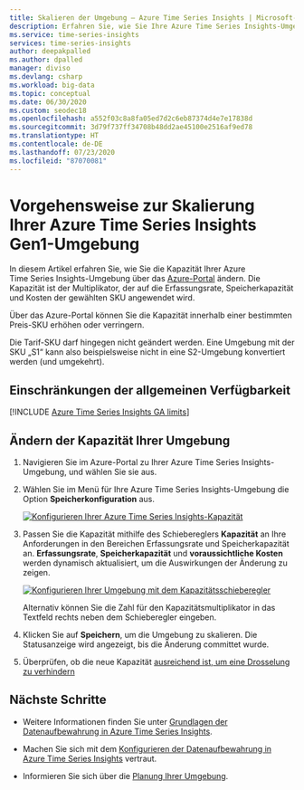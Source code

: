 ```yaml
---
title: Skalieren der Umgebung – Azure Time Series Insights | Microsoft-Dokumentation
description: Erfahren Sie, wie Sie Ihre Azure Time Series Insights-Umgebung über das Azure-Portal skalieren.
ms.service: time-series-insights
services: time-series-insights
author: deepakpalled
ms.author: dpalled
manager: diviso
ms.devlang: csharp
ms.workload: big-data
ms.topic: conceptual
ms.date: 06/30/2020
ms.custom: seodec18
ms.openlocfilehash: a552f03c8a8fa05ed7d2c6eb87374d4e7e17838d
ms.sourcegitcommit: 3d79f737ff34708b48dd2ae45100e2516af9ed78
ms.translationtype: HT
ms.contentlocale: de-DE
ms.lasthandoff: 07/23/2020
ms.locfileid: "87070081"
---
```

# <a name="how-to-scale-your-azure-time-series-insights-gen1-environment"></a>Vorgehensweise zur Skalierung Ihrer Azure Time Series Insights Gen1-Umgebung

In diesem Artikel erfahren Sie, wie Sie die Kapazität Ihrer Azure Time Series Insights-Umgebung über das [Azure-Portal](https://portal.azure.com) ändern. Die Kapazität ist der Multiplikator, der auf die Erfassungsrate, Speicherkapazität und Kosten der gewählten SKU angewendet wird.

Über das Azure-Portal können Sie die Kapazität innerhalb einer bestimmten Preis-SKU erhöhen oder verringern.

Die Tarif-SKU darf hingegen nicht geändert werden. Eine Umgebung mit der SKU „S1“ kann also beispielsweise nicht in eine S2-Umgebung konvertiert werden (und umgekehrt).

## <a name="ga-limits"></a>Einschränkungen der allgemeinen Verfügbarkeit

[!INCLUDE [Azure Time Series Insights GA limits](../../includes/time-series-insights-ga-limits.md)]

## <a name="change-the-capacity-of-your-environment"></a>Ändern der Kapazität Ihrer Umgebung

1. Navigieren Sie im Azure-Portal zu Ihrer Azure Time Series Insights-Umgebung, und wählen Sie sie aus.

1. Wählen Sie im Menü für Ihre Azure Time Series Insights-Umgebung die Option **Speicherkonfiguration** aus.

   [![Konfigurieren Ihrer Azure Time Series Insights-Kapazität](media/scale-your-environment/scale-your-environment-configure.png)](media/scale-your-environment/scale-your-environment-configure.png#lightbox)

1. Passen Sie die Kapazität mithilfe des Schiebereglers **Kapazität** an Ihre Anforderungen in den Bereichen Erfassungsrate und Speicherkapazität an. **Erfassungsrate**, **Speicherkapazität** und **voraussichtliche Kosten** werden dynamisch aktualisiert, um die Auswirkungen der Änderung zu zeigen.

   [![Konfigurieren Ihrer Umgebung mit dem Kapazitätsschieberegler](media/scale-your-environment/scale-your-environment-slider.png)](media/scale-your-environment/scale-your-environment-slider.png#lightbox)

   Alternativ können Sie die Zahl für den Kapazitätsmultiplikator in das Textfeld rechts neben dem Schieberegler eingeben.

1. Klicken Sie auf **Speichern**, um die Umgebung zu skalieren. Die Statusanzeige wird angezeigt, bis die Änderung committet wurde.

1. Überprüfen, ob die neue Kapazität [ausreichend ist, um eine Drosselung zu verhindern](time-series-insights-diagnose-and-solve-problems.md)

## <a name="next-steps"></a>Nächste Schritte

- Weitere Informationen finden Sie unter [Grundlagen der Datenaufbewahrung in Azure Time Series Insights](time-series-insights-concepts-retention.md).

- Machen Sie sich mit dem [Konfigurieren der Datenaufbewahrung in Azure Time Series Insights](time-series-insights-how-to-configure-retention.md) vertraut.

- Informieren Sie sich über die [Planung Ihrer Umgebung](time-series-insights-environment-planning.md).
